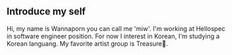 ## Introduce my self

Hi, my name is Wannaporn you can call me 'miw'. I'm working at Hellospec in software engineer position. For now I interest in Korean, I'm studying a Korean languang. My favorite artist group is Treasure💎.